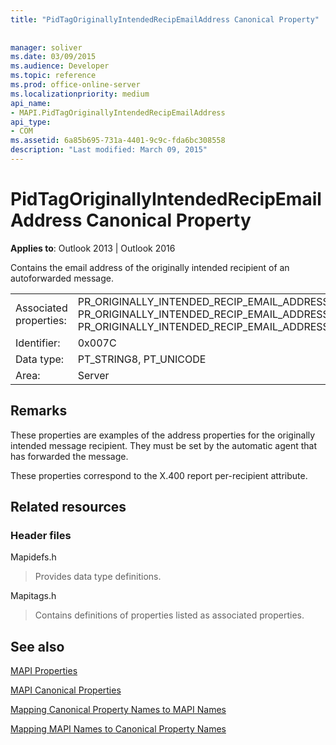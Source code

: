 ```yaml
---
title: "PidTagOriginallyIntendedRecipEmailAddress Canonical Property"
 
 
manager: soliver
ms.date: 03/09/2015
ms.audience: Developer
ms.topic: reference
ms.prod: office-online-server
ms.localizationpriority: medium
api_name:
- MAPI.PidTagOriginallyIntendedRecipEmailAddress
api_type:
- COM
ms.assetid: 6a85b695-731a-4401-9c9c-fda6bc308558
description: "Last modified: March 09, 2015"
---
```


# PidTagOriginallyIntendedRecipEmailAddress Canonical Property

  
  
**Applies to**: Outlook 2013 | Outlook 2016 
  
Contains the email address of the originally intended recipient of an autoforwarded message.
  
|||
|:-----|:-----|
|Associated properties:  <br/> |PR_ORIGINALLY_INTENDED_RECIP_EMAIL_ADDRESS, PR_ORIGINALLY_INTENDED_RECIP_EMAIL_ADDRESS_A, PR_ORIGINALLY_INTENDED_RECIP_EMAIL_ADDRESS_W  <br/> |
|Identifier:  <br/> |0x007C  <br/> |
|Data type:  <br/> |PT_STRING8, PT_UNICODE  <br/> |
|Area:  <br/> |Server  <br/> |
   
## Remarks

These properties are examples of the address properties for the originally intended message recipient. They must be set by the automatic agent that has forwarded the message.
  
These properties correspond to the X.400 report per-recipient attribute.
  
## Related resources

### Header files

Mapidefs.h
  
> Provides data type definitions.
    
Mapitags.h
  
> Contains definitions of properties listed as associated properties.
    
## See also



[MAPI Properties](mapi-properties.md)
  
[MAPI Canonical Properties](mapi-canonical-properties.md)
  
[Mapping Canonical Property Names to MAPI Names](mapping-canonical-property-names-to-mapi-names.md)
  
[Mapping MAPI Names to Canonical Property Names](mapping-mapi-names-to-canonical-property-names.md)

